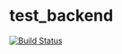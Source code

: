 # test_backend

[![Build Status](https://travis-ci.org/Osshrp/test_backend.svg?branch=tests)](https://travis-ci.org/Osshrp/test_backend)
